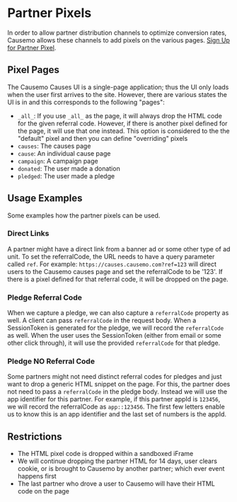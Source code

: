 # Partner Pixels
In order to allow partner distribution channels to optimize conversion rates, Causemo allows these channels to add pixels on the various pages. <a href='mailto:engineering@causemo.com?Subject=Sign%20Up%20for%20a%20Partner%20Pixel' target='_top'>Sign Up for Partner Pixel</a>.

## Pixel Pages
The Causemo Causes UI is a single-page application; thus the UI only loads when the user first arrives to the site. However, there are various states the UI is in and this corresponds to the following "pages":

* `_all_`: If you use `_all_` as the page, it will always drop the HTML code for the given referral code. However, if there is another pixel defined for the page, it will use that one instead. This option is considered to the the "default" pixel and then you can define "overriding" pixels
* `causes`: The causes page 
* `cause`: An individual cause page
* `campaign`: A campaign page
* `donated`: The user made a donation
* `pledged`: The user made a pledge

## Usage Examples
Some examples how the partner pixels can be used.

### Direct Links
A partner might have a direct link from a banner ad or some other type of ad unit. To set the referralCode, the URL needs to have a query parameter called `ref`. For example: `https://causes.causemo.com?ref=123` will direct users to the Causemo causes page and set the referralCode to be '123'. If there is a pixel defined for that referral code, it will be dropped on the page.

### Pledge Referral Code
When we capture a pledge, we can also capture a `referralCode` property as well. A client can pass `referralCode` in the request body. When a SessionToken is generated for the pledge, we will record the `referralCode` as well. When the user uses the SessionToken (either from email or some other click through), it will use the provided `referralCode` for that pledge.

### Pledge NO Referral Code
Some partners might not need distinct referral codes for pledges and just want to drop a generic HTML snippet on the page. For this, the partner does not need to pass a `referralCode` in the pledge body. Instead we will use the app identifier for this partner. For example, if this partner appId is `123456`, we will record the referralCode as `app::123456`. The first few letters enable us to know this is an app identifier and the last set of numbers is the appId.

## Restrictions
* The HTML pixel code is dropped within a sandboxed iFrame
* We will continue dropping the partner HTML for 14 days, user clears cookie, or is brought to Causemo by another partner; which ever event happens first
* The last partner who drove a user to Causemo will have their HTML code on the page
